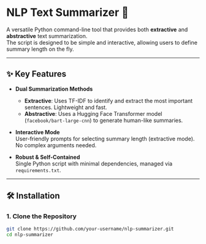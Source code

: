 # NLP Text Summarizer 📝

A versatile Python command-line tool that provides both **extractive** and **abstractive** text summarization.  
The script is designed to be simple and interactive, allowing users to define summary length on the fly.

---

## ✨ Key Features

- **Dual Summarization Methods**

  - **Extractive**: Uses TF-IDF to identify and extract the most important sentences. Lightweight and fast.
  - **Abstractive**: Uses a Hugging Face Transformer model (`facebook/bart-large-cnn`) to generate human-like summaries.

- **Interactive Mode**  
  User-friendly prompts for selecting summary length (extractive mode). No complex arguments needed.

- **Robust & Self-Contained**  
  Single Python script with minimal dependencies, managed via `requirements.txt`.

---

## 🛠️ Installation

### 1. Clone the Repository

```bash
git clone https://github.com/your-username/nlp-summarizer.git
cd nlp-summarizer
```
